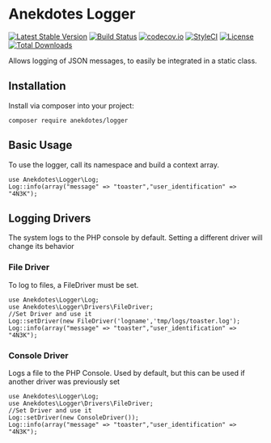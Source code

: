 # Anekdotes Logger 

[![Latest Stable Version](https://poser.pugx.org/anekdotes/logger/v/stable)](https://packagist.org/packages/anekdotes/logger)
[![Build Status](https://travis-ci.org/anekdotes/logger.svg?branch=master)](https://travis-ci.org/anekdotes/logger)
[![codecov.io](https://codecov.io/github/anekdotes/logger/coverage.svg)](https://codecov.io/github/anekdotes/logger?branch=master)
[![StyleCI](https://styleci.io/repos/57247052/shield?style=flat)](https://styleci.io/repos/57247052)
[![License](https://poser.pugx.org/anekdotes/logger/license)](https://packagist.org/packages/anekdotes/logger)
[![Total Downloads](https://poser.pugx.org/anekdotes/logger/downloads)](https://packagist.org/packages/anekdotes/logger)

Allows logging of JSON messages, to easily be integrated in a static class.

## Installation

Install via composer into your project:

    composer require anekdotes/logger

## Basic Usage

To use the logger, call its namespace and build a context array.

    use Anekdotes\Logger\Log;
    Log::info(array("message" => "toaster","user_identification" => "4N3K");

## Logging Drivers

The system logs to the PHP console by default. Setting a different driver will change its behavior

### File Driver

To log to files, a FileDriver must be set. 

    use Anekdotes\Logger\Log;
    use Anekdotes\Logger\Drivers\FileDriver;
    //Set Driver and use it
    Log::setDriver(new FileDriver('logname','tmp/logs/toaster.log');
    Log::info(array("message" => "toaster","user_identification" => "4N3K");

### Console Driver

Logs a file to the PHP Console. Used by default, but this can be used if another driver was previously set

    use Anekdotes\Logger\Log;
    use Anekdotes\Logger\Drivers\FileDriver;
    //Set Driver and use it
    Log::setDriver(new ConsoleDriver()); 
    Log::info(array("message" => "toaster","user_identification" => "4N3K");

